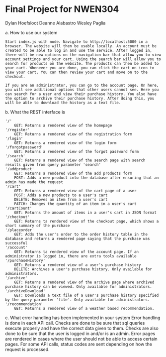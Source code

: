 # Final Project for NWEN304

Dylan Hoefsloot
Deanne Alabastro
Wesley Paglia


a. How to use our system

    Start index.js with node. Navigate to http://localhost:5000 in a browser. The website will then be usable locally. An account must be created to be able to log in and use the service. After logged in, there will be new options on the navigation bar that allow you to view account settings and your cart. Using the search bar will allow you to search for products on the website. The products can then be added to your cart. Whenever you are done, you can click the cart on icon to view your cart. You can then review your cart and move on to the checkout. 

    If you are an administrator, you can go to the account page. On here, you will see additional options that other users cannot see. Here you can search for a user and view their purchase history. You also have the option to archive their purchase history. After doing this, you will be able to download the history as a text file. 



b. What the REST interface is

    '/'
        GET: Returns a rendered view of the homepage
    '/register'
        GET: Returns a rendered view of the registration form
    '/login'
        GET: Returns a rendered view of the login form
    '/forgotpassword'
        GET: Returns a rendered view of the forgot password form
    '/search'
        GET: Returns a rendered view of the search page with search results given from query parameter 'search'
    '/addproduct'
        GET: Returns a rendered view of the add products form
        POST: Adds a new product into the database after ensuring that an admin has made the request
    '/cart'
        GET: Returns a rendered view of the cart page of a user
        POST: Adds a new products to a user's cart
        DELETE: Removes an item from a user's cart
        PATCH: Changes the quantity of an item in a user's cart
    '/cartCount'
        GET: Returns the amount of items in a user's cart in JSON format
    '/checkout'
        GET: Returns ta rendered view of the checkout page, which shows a short summary of the purchase
    '/placeorder'
        GET: Adds the user's order to the order history table in the database and returns a rendered page saying that the purchase was successful
    '/account'
        GET: Returns ta rendered view of the account page. If an administrator is logged in, there are extra tools available
    '/purchaseHistory'
        GET: Returns a rendered view of a user's purchase history
        DELETE: Archives a user's purchase history. Only available for administrators. 
    '/archive'
        GET: Returns a rendered view of the archive page where archived purchase history can be viewed. Only available for administrators. 
    '/archiveDownload'
        GET: Downloads a text file of a user's purchase history specified by the query parameter 'file'. Only available for administrators.
    '/recommendation'
        GET: Returns a rendered view of a weather based recommendation. 

c. What error handling has been implemented in your system
    Error handling is done in each API call. Checks are done to be sure that sql queries execute properly and have the correct data given to them. Checks are also done to be sure that the user is logged in and/or is an admin. Error pages are rendered in cases where the user should not be able to access certain pages. For some API calls, status codes are sent depending on how the request is processed. 